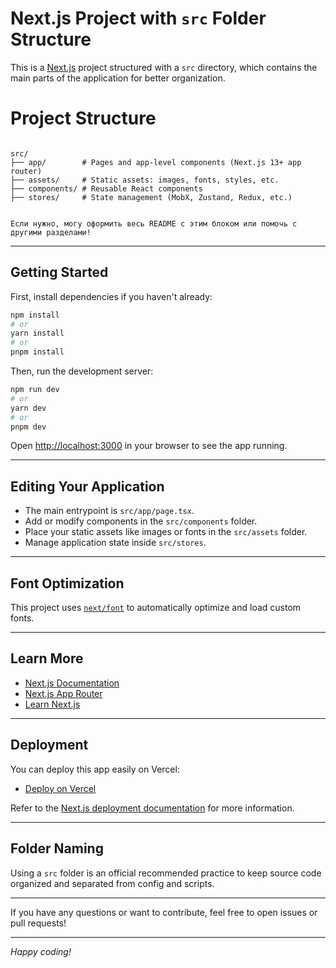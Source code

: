 # Next.js Project with `src` Folder Structure

This is a [Next.js](https://nextjs.org) project structured with a `src` directory, which contains the main parts of the application for better organization.

# Project Structure

```

src/
├── app/        # Pages and app-level components (Next.js 13+ app router)
├── assets/     # Static assets: images, fonts, styles, etc.
├── components/ # Reusable React components
├── stores/     # State management (MobX, Zustand, Redux, etc.)

```
```

Если нужно, могу оформить весь README с этим блоком или помочь с другими разделами!

````

---

## Getting Started

First, install dependencies if you haven't already:

```bash
npm install
# or
yarn install
# or
pnpm install
````

Then, run the development server:

```bash
npm run dev
# or
yarn dev
# or
pnpm dev
```

Open [http://localhost:3000](http://localhost:3000) in your browser to see the app running.

---

## Editing Your Application

* The main entrypoint is `src/app/page.tsx`.
* Add or modify components in the `src/components` folder.
* Place your static assets like images or fonts in the `src/assets` folder.
* Manage application state inside `src/stores`.

---

## Font Optimization

This project uses [`next/font`](https://nextjs.org/docs/app/building-your-application/optimizing/fonts) to automatically optimize and load custom fonts.

---

## Learn More

* [Next.js Documentation](https://nextjs.org/docs)
* [Next.js App Router](https://nextjs.org/docs/app)
* [Learn Next.js](https://nextjs.org/learn)

---

## Deployment

You can deploy this app easily on Vercel:

* [Deploy on Vercel](https://vercel.com/new?utm_source=create-next-app&utm_medium=default-template&utm_campaign=create-next-app)

Refer to the [Next.js deployment documentation](https://nextjs.org/docs/app/building-your-application/deploying) for more information.

---

## Folder Naming

Using a `src` folder is an official recommended practice to keep source code organized and separated from config and scripts.

---

If you have any questions or want to contribute, feel free to open issues or pull requests!

---

*Happy coding!*